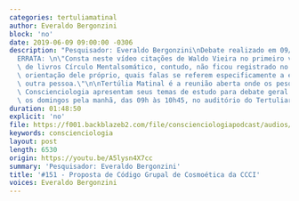 ```yaml
---
categories: tertuliamatinal
author: Everaldo Bergonzini
block: 'no'
date: 2019-06-09 09:00:00 -0306
description: "Pesquisador: Everaldo Bergonzini\nDebate realizado em 09/06/2019\n\n\
  ERRATA: \n\"Consta neste vídeo citações de Waldo Vieira no primeiro volume da coleção\
  \ de livros Círculo Mentalsomático, contudo, não ficou registrado no livro, por\
  \ orientação dele próprio, quais falas se referem especificamente a ele ou a qualquer\
  \ outra pessoa.\"\n\nTertúlia Matinal é a reunião aberta onde os pesquisadores da\
  \ Conscienciologia apresentam seus temas de estudo para debate geral. Ocorre todos\
  \ os domingos pela manhã, das 09h às 10h45, no auditório do Tertuliarium."
duration: 01:48:50
explicit: 'no'
file: https://f001.backblazeb2.com/file/conscienciologiapodcast/audios/A5lysn4X7cc.m4a
keywords: conscienciologia
layout: post
length: 6530
origin: https://youtu.be/A5lysn4X7cc
summary: 'Pesquisador: Everaldo Bergonzini'
title: '#151 - Proposta de Código Grupal de Cosmoética da CCCI'
voices: Everaldo Bergonzini
---
```

